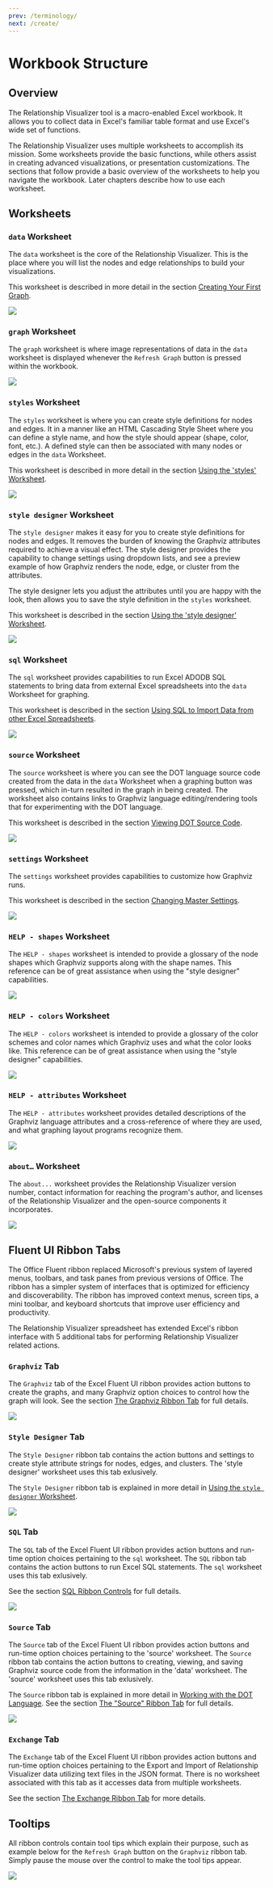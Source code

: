 ```yaml
---
prev: /terminology/
next: /create/
---
```


# Workbook Structure

## Overview

The Relationship Visualizer tool is a macro-enabled Excel workbook. It allows you to collect data in Excel's familiar table format and use Excel's wide set of functions.

The Relationship Visualizer uses multiple worksheets to accomplish its mission. Some worksheets provide the basic functions, while others assist in creating advanced visualizations, or presentation customizations. The sections that follow provide a basic overview of the worksheets to help you navigate the workbook. Later chapters describe how to use each worksheet.

## Worksheets

### `data` Worksheet

The `data` worksheet is the core of the Relationship Visualizer. This is the place where you will list the nodes and edge relationships to build your visualizations.

This worksheet is described in more detail in the section [Creating Your First Graph](#creating-your-first-graph).

![](../media/workbook_data.png)

### `graph` Worksheet

The `graph` worksheet is where image representations of data in the `data` worksheet is displayed whenever the `Refresh Graph` button is pressed within the workbook.

![](../media/worksheet_graph.png)

### `styles` Worksheet

The `styles` worksheet is where you can create style definitions for nodes and edges. It in a manner like an HTML Cascading Style Sheet where you can define a style name, and how the style should appear (shape, color, font, etc.). A defined style can then be associated with many nodes or edges in the `data` Worksheet.

This worksheet is described in more detail in the section [Using the 'styles' Worksheet](#using-the-styles-worksheet).

![](../media/dcde3f7ff71b545453bdd5fa2fd82a07.png)

### `style designer` Worksheet

The `style designer` makes it easy for you to create style definitions for nodes and edges. It removes the burden of knowing the Graphviz attributes required to achieve a visual effect. The style designer provides the capability to change settings using dropdown lists, and see a preview example of how Graphviz renders the node, edge, or cluster from the attributes.

The style designer lets you adjust the attributes until you are happy with the look, then allows you to save the style definition in the `styles` worksheet.

This worksheet is described in the section [Using the 'style designer' Worksheet](#using-the-style-designer-worksheet).

![](../media/41b1a380d9df3c98db8a5c2a97c29c2d.png)

### `sql` Worksheet

The `sql` worksheet provides capabilities to run Excel ADODB SQL statements to bring data from external Excel spreadsheets into the `data` Worksheet for graphing.

This worksheet is described in the section [Using SQL to Import Data from other Excel Spreadsheets](#using-sql-to-import-data-from-other-excel-spreadsheets).

![](../media/86818ae90f2d6663cfe0162d6644664e.png)

### `source` Worksheet

The `source` worksheet is where you can see the DOT language source code created from the data in the `data` Worksheet when a graphing button was pressed, which in-turn resulted in the graph in being created. The worksheet also contains links to Graphviz language editing/rendering tools that for experimenting with the DOT language.

This worksheet is described in the section [Viewing DOT Source Code](#viewing-dot-source-code).

![](../media/f73736ffeac687e0de47f938cf34594c.png)

### `settings` Worksheet

The `settings` worksheet provides capabilities to customize how Graphviz runs.

This worksheet is described in the section [Changing Master Settings](#changing-master-settings).

![](../media/622c7309f0be9d5168052f5ae0133e5e.png)

### `HELP - shapes` Worksheet

The `HELP - shapes` worksheet is intended to provide a glossary of the node shapes which Graphviz supports along with the shape names. This reference can be of great assistance when using the "style designer" capabilities.

![](../media/07d3778963879ccc5d2c6f424938c0f8.png)

### `HELP - colors` Worksheet

The `HELP - colors` worksheet is intended to provide a glossary of the color schemes and color names which Graphviz uses and what the color looks like. This reference can be of great assistance when using the "style designer" capabilities.

![](../media/2f4e53246ea661ec31e649afadc364af.png)

### `HELP - attributes` Worksheet

The `HELP - attributes` worksheet provides detailed descriptions of the Graphviz language attributes and a cross-reference of where they are used, and what graphing layout programs recognize them.

![](../media/d9928b534dff8c8167be874c5bea5704.png)

### `about…` Worksheet

The `about...` worksheet provides the Relationship Visualizer version number, contact information for reaching the program's author, and licenses of the Relationship Visualizer and the open-source components it incorporates.

![](../media/3950ea8ccb505d74e8f77635c9317ab6.png)

## Fluent UI Ribbon Tabs

The Office Fluent ribbon replaced Microsoft's previous system of layered menus, toolbars, and task panes from previous versions of Office. The ribbon has a simpler system of interfaces that is optimized for efficiency and discoverability. The ribbon has improved context menus, screen tips, a mini toolbar, and keyboard shortcuts that improve user efficiency and productivity.

The Relationship Visualizer spreadsheet has extended Excel's ribbon interface with 5 additional tabs for performing Relationship Visualizer related actions.

### `Graphviz` Tab

The `Graphviz` tab of the Excel Fluent UI ribbon provides action buttons to create the graphs, and many Graphviz option choices to control how the graph will look. See the section [The Graphviz Ribbon Tab](#the-graphviz-ribbon-tab) for full details.

![](../media/ffd0f7a7dc56590fe9658b5db6b40a53.png)

### `Style Designer` Tab

The `Style Designer` ribbon tab contains the action buttons and settings to create style attribute strings for nodes, edges, and clusters. The 'style designer' worksheet uses this tab exlusively.

The `Style Designer` ribbon tab is explained in more detail in [Using the `style designer` Worksheet](#using-the-style-designer-worksheet).

![](../media/5220106244e0f94f3a635a1064e95802.png)

### `SQL` Tab

The `SQL` tab of the Excel Fluent UI ribbon provides action buttons and run-time option choices pertaining to the `sql` worksheet. The `SQL` ribbon tab contains the action buttons to run Excel SQL statements. The `sql` worksheet uses this tab exlusively.

See the section [SQL Ribbon Controls](#sql-ribbon-controls) for full details.

![](../media/c5d8b738013cadd2922353dab98502b3.png)

### `Source` Tab

The `Source` tab of the Excel Fluent UI ribbon provides action buttons and run-time option choices pertaining to the 'source' worksheet. The `Source` ribbon tab contains the action buttons to creating, viewing, and saving Graphviz source code from the information in the 'data' worksheet. The 'source' worksheet uses this tab exlusively.

The `Source` ribbon tab is explained in more detail in [Working with the DOT Language](#working-with-the-dot-language). See the section [The "Source" Ribbon Tab](#the-source-ribbon-tab) for full details.

![](../media/886998ce0b76966ec23ee35eeb025b82.png)

### `Exchange` Tab

The `Exchange` tab of the Excel Fluent UI ribbon provides action buttons and run-time option choices pertaining to the Export and Import of Relationship Visualizer data utilizing text files in the JSON format. There is no worksheet associated with this tab as it accesses data from multiple worksheets.

See the section [The Exchange Ribbon Tab](#the-exchange-ribbon-tab) for more details.

## Tooltips

All ribbon controls contain tool tips which explain their purpose, such as example below for the `Refresh Graph` button on the `Graphviz` ribbon tab. Simply pause the mouse over the control to make the tool tips appear.

![](../media/8b599d5bccdd09a30e10c5e61b31c3ac.png)
